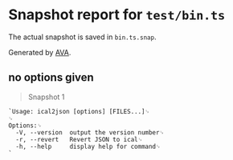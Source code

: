 # Snapshot report for `test/bin.ts`

The actual snapshot is saved in `bin.ts.snap`.

Generated by [AVA](https://avajs.dev).

## no options given

> Snapshot 1

    `Usage: ical2json [options] [FILES...]␊
    ␊
    Options:␊
      -V, --version  output the version number␊
      -r, --revert   Revert JSON to ical␊
      -h, --help     display help for command␊
    `
